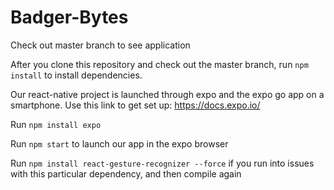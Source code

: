 # Badger-Bytes
Check out master branch to see application

After you clone this repository and check out the master branch, run ```npm install``` to install dependencies.

Our react-native project is launched through expo and the expo go app on a smartphone. Use this link to get set up: https://docs.expo.io/

Run ```npm install expo```

Run ```npm start``` to launch our app in the expo browser

Run ```npm install react-gesture-recognizer --force``` if you run into issues with this particular dependency, and then compile again
